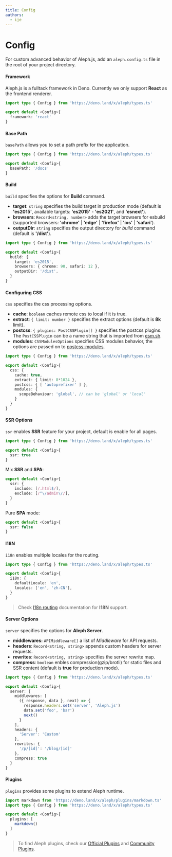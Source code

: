 ```yaml
---
title: Config
authors:
  - ije
---
```


# Config

For custom advanced behavior of Aleph.js, add an `aleph.config.ts` file in the root of your project directory.

#### Framework

Aleph.js is a fulltack framework in Deno. Currently we only support **React** as the frontend renderer.

```ts
import type { Config } from 'https://deno.land/x/aleph/types.ts'

export default <Config>{
  framework: 'react'
}
```

#### Base Path

`basePath` allows you to set a path prefix for the application.

```ts
import type { Config } from 'https://deno.land/x/aleph/types.ts'

export default <Config>{
  basePath: '/docs'
}
```

#### Build

`build` specifies the options for **Build** command.

- **target**: `string` specifies the build target in production mode (default is **'es2015'**, available targets: **'es2015'** - **'es2021'**, and **'esnext'**).
- **browsers**: `Record<string, number>` adds the target browsers for esbuild (supported browsers: **'chrome'** | **'edge'** | **'firefox'** | **'ios'** | **'safari'**).
- **outputDir**: `string` specifies the output directory for _build_ command (default is **'/dist'**).

```ts
import type { Config } from 'https://deno.land/x/aleph/types.ts'

export default <Config>{
  build: {
    target: 'es2015',
    browsers: { chrome: 90, safari: 12 },
    outputDir: '/dist',
  }
}
```

#### Configuring CSS

`css` specifies the css processing options.

- **cache**: `boolean` caches remote css to local if it is true.
- **extract**: `{ limit: number }` specifies the extract options (default is **8k** limit).
- **postcss**: `{ plugins: PostCSSPlugin[] }` specifies the postcss plugins. The `PostCSSPlugin` can be a name string that is imported from [esm.sh](https://esm.sh).
- **modules**: `CSSModulesOptions` specifies CSS modules behavior, the options are passed on to [postcss-modules](https://github.com/madyankin/postcss-modules).

```ts
import type { Config } from 'https://deno.land/x/aleph/types.ts'

export default <Config>{
  css: {
    cache: true,
    extract: { limit: 8*1024 },
    postcss: { [ 'autoprefixer' ] },
    modules: {
      scopeBehaviour: 'global', // can be 'global' or 'local'
    }
  }
}
```

#### SSR Options

`ssr` enables **SSR** feature for your project, default is enable for all pages.


```ts
import type { Config } from 'https://deno.land/x/aleph/types.ts'

export default <Config>{
  ssr: true
}
```

Mix **SSR** and **SPA**:

```ts
export default <Config>{
  ssr: {
    include: [/.html$/],
    exclude: [/^\/admin\//],
  }
}
```

Pure **SPA** mode:

```ts
export default <Config>{
  ssr: false
}
```

#### I18N

`i18n` enables multiple locales for the routing.

```ts
import type { Config } from 'https://deno.land/x/aleph/types.ts'

export default <Config>{
  i18n: {
    defaultLocale: 'en',
    locales: ['en', 'zh-CN'],
  }
}
```

> Check [I18n routing](/docs/basic-features/routing#i18n-routing) documentation for **I18N** support.

#### Server Options

`server` specifies the options for **Aleph Server**.
- **middlewares:** `APIMiddleware[]` a list of _Middleware_ for API requests.
- **headers**: `Record<string, string>` appends custom headers for server requests.
- **rewrites**: `Record<string, string>` specifies the server rewrite map.
- **compress**: `boolean` enbles compression(gzip/brotli) for static files and SSR content (default is **true** for production mode).

```ts
import type { Config } from 'https://deno.land/x/aleph/types.ts'

export default <Config>{
  server: {
    middlewares: [
      ({ response, data }, next) => {
        response.headers.set('server', 'Aleph.js')
        data.set('foo', 'bar')
        next()
      }
    ],
    headers: {
      'Server': 'Custom'
    },
    rewrites: {
      '/p/[id]': '/blog/[id]'
    },
    compress: true
  }
}
```

#### Plugins

`plugins` provides some plugins to extend Aleph runtime.

```ts
import markdown from 'https://deno.land/x/aleph/plugins/markdown.ts'
import type { Config } from 'https://deno.land/x/aleph/types.ts'

export default <Config>{
  plugins: [
    markdown()
  ]
}
```

> To find Aleph plugins, check our  [Official Plugins](/docs/plugins/official-plugins) and [Community Plugins](/docs/plugins/community-plugins).

